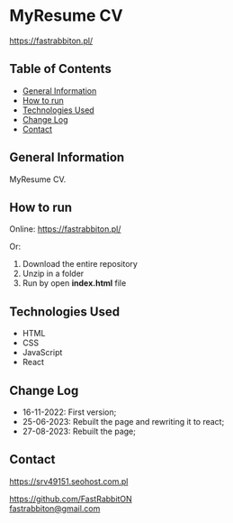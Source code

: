 # MyResume CV
https://fastrabbiton.pl/

## Table of Contents

* [General Information](#general-information)
* [How to run](#how-to-run)
* [Technologies Used](#technologies-used)
* [Change Log](#change-log)
* [Contact](#contact)

## General Information
MyResume CV. 


## How to run

Online:
https://fastrabbiton.pl/

Or:
 1. Download the entire repository
 2. Unzip in a folder
 3. Run by open **index.html** file

## Technologies Used
- HTML
- CSS
- JavaScript
- React

## Change Log
- 16-11-2022: First version;
- 25-06-2023: Rebuilt the page and rewriting it to react;
- 27-08-2023: Rebuilt the page;

## Contact
https://srv49151.seohost.com.pl

https://github.com/FastRabbitON \
fastrabbiton@gmail.com



